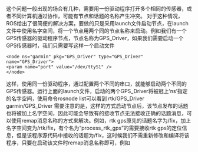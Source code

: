这个问题一般出现的场合有几种，需要用一份驱动程序打开多个相同的传感器，或者不同计算机通过协作，可能有节点和话题的名称产生冲突。 
对于这种情况，ROS给出了很简便的解决方案，要做的只是采用launch文件启动节点，在launch文件中使用名字空间，将一个节点用两个同的节点名称来启动。例如我们有一个GPS传感器的驱动程序节点，节点名称为GPS_Driver，如果我们需要启动一个GPS传感器时，我们只需要写这样一个启动文件
<launch>
    <node ns="rtk" pkg="GPS_Driver" type="GPS_Driver" name="GPS_Driver">
    <param name="port" value="/dev/ttyS0" />
    </node>

    <node ns="garmin" pkg="GPS_Driver" type="GPS_Driver" name="GPS_Driver">
    <param name="port" value="/dev/ttyS1" />
    </node>
</launch>
这样，使用同一份驱动程序，通过配置两个不同的串口，就能够启动两个不同的GPS传感器。运行上面的launch文件，启动的两个GPS_Driver将被冠上’ns’指定的名字空间，使用命令rosnode list可以看到
rtk/GPS_Driver
garmin/GPS_Driver
需要注意的是，这样的方式启动节点后，该节点发布的话题也将被加上名字空间，因此可能会导致有的接收节点无法接收正确的话题消息，可以使用remap消息名称的方式来解决。例如，rtk gps原先的话题名字为/fix，加上名字空间变为/rtk/fix，有个名为“process_rtk_gps”的需要接收rtk gps的定位信息，但是该程序源代码中接收的话题为/fix，这时候我们不需重新修改和编译将该程序，只要在启动该文件时remap消息名称即可，例如
<launch>
    <node pkg="process_rtk_gps" type="process_rtk_gps" name="process_rtk_gps">
    <remap from="rtk/fix" to="/fix"/>
    </node>
</launch>
